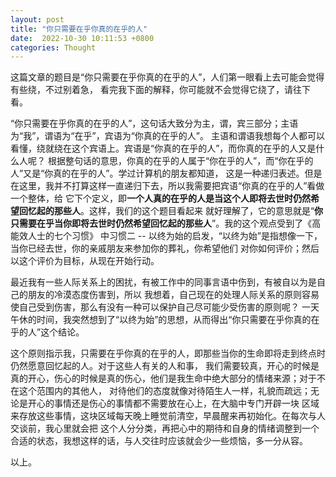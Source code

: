 ```yaml
---
layout: post
title: "你只需要在乎你真的在乎的人"
date:  2022-10-30 10:11:53 +0800
categories: Thought
---
```


这篇文章的题目是“你只需要在乎你真的在乎的人”，人们第一眼看上去可能会觉得有些绕，不过别着急，
看完我下面的解释，你可能就不会觉得它绕了，请往下看。

“你只需要在乎你真的在乎的人”，这句话大致分为主，谓，宾三部分；主语为“我”，谓语为“在乎”，宾语为“你真的在乎的人”。
主语和谓语我想每个人都可以看懂，绕就绕在这个宾语上。宾语是“你真的在乎的人”，而你真的在乎的人又是什么人呢？
根据整句话的意思，你真的在乎的人属于“你在乎的人”，而“你在乎的人”又是“你真的在乎的人”。学过计算机的朋友都知道，
这是一种递归表述。但是在这里，我并不打算这样一直递归下去，所以我需要把宾语“你真的在乎的人”看做一个整体，给
它下个定义，即**一个人真的在乎的人是当这个人即将去世时仍然希望回忆起的那些人**。这样，我们的这个题目看起来
就好理解了，它的意思就是“**你只需要在乎当你即将去世时仍然希望回忆起的那些人**”。我的这个观点受到了《高能效人士的七个习惯》
中习惯二 -- 以终为始的启发，“以终为始”是指想像一下，当你已经去世，你的亲戚朋友来参加你的葬礼，你希望他们
对你如何评价；然后以这个评价为目标，从现在开始行动。

最近我有一些人际关系上的困扰，有被工作中的同事言语中伤到，有被自以为是自己的朋友的冷漠态度伤害到，所以
我想着，自己现在的处理人际关系的原则容易使自己受到伤害，那么有没有一种可以保护自己尽可能少受伤害的原则呢？
一天午休的时间，我突然想到了“以终为始”的思想，从而得出“你只需要在乎你真的在乎的人”这个结论。

这个原则指示我，只需要在乎你真的在乎的人，即那些当你的生命即将走到终点时仍然愿意回忆起的人。对于这些人有关的人和事，
我们需要较真，开心的时候是真的开心，伤心的时候是真的伤心，他们是我生命中绝大部分的情绪来源；对于不在这个范围内的其他人，
对待他们的态度就像对待陌生人一样，礼貌而疏远；无论是开心的事情还是伤心的事情都不需要放在心上，在大脑中专门开辟一块
区域来存放这些事情，这块区域每天晚上睡觉前清空，早晨醒来再初始化。在每次与人交谈前，我心里就会把
这个人分分类，再把心中的期待和自身的情绪调整到一个合适的状态，我想这样的话，与人交往时应该就会少一些烦恼，多一分从容。

以上。
